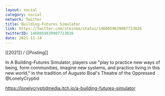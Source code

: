 ```yaml
---
layout: social
category: social
network: Twitter
title: Building-Futures Simulator
link: https://twitter.com/steinea/status/1460059639907713026
twitterID: 1460059639907713026
date: 2021-11-14
---
```


[[2021]] / [[Posting]]

In A Building-Futures Simulator, players use "play to practice new ways of being, form communities, imagine new systems, and practice living in this new world," in the tradition of Augusto Boal's Theatre of the Oppressed @LonelyCryptid

<https://lonelycryptidmedia.itch.io/a-building-futures-simulator>
